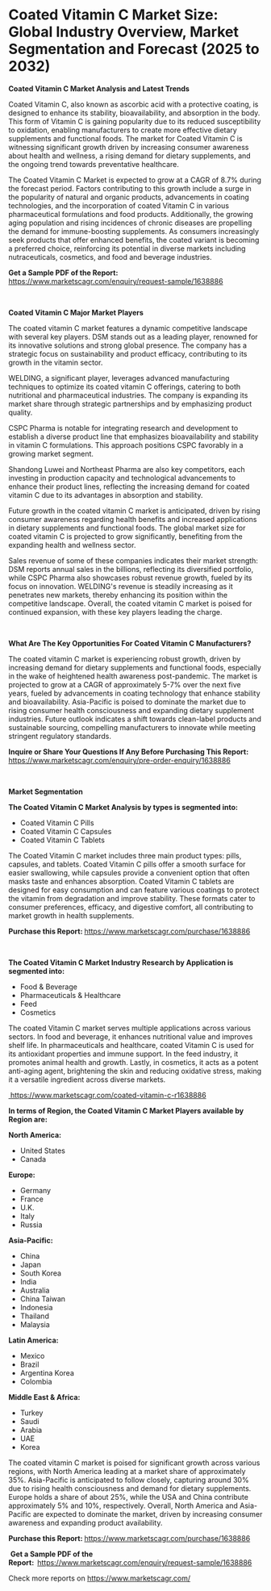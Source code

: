 <p><h1>Coated Vitamin C Market Size: Global Industry Overview, Market Segmentation and Forecast (2025 to 2032)</h1></p><p><strong>Coated Vitamin C Market Analysis and Latest Trends</strong></p>
<p><p>Coated Vitamin C, also known as ascorbic acid with a protective coating, is designed to enhance its stability, bioavailability, and absorption in the body. This form of Vitamin C is gaining popularity due to its reduced susceptibility to oxidation, enabling manufacturers to create more effective dietary supplements and functional foods. The market for Coated Vitamin C is witnessing significant growth driven by increasing consumer awareness about health and wellness, a rising demand for dietary supplements, and the ongoing trend towards preventative healthcare.</p><p>The Coated Vitamin C Market is expected to grow at a CAGR of 8.7% during the forecast period. Factors contributing to this growth include a surge in the popularity of natural and organic products, advancements in coating technologies, and the incorporation of coated Vitamin C in various pharmaceutical formulations and food products. Additionally, the growing aging population and rising incidences of chronic diseases are propelling the demand for immune-boosting supplements. As consumers increasingly seek products that offer enhanced benefits, the coated variant is becoming a preferred choice, reinforcing its potential in diverse markets including nutraceuticals, cosmetics, and food and beverage industries.</p></p>
<p><strong>Get a Sample PDF of the Report:&nbsp;</strong> <a href="https://www.marketscagr.com/enquiry/request-sample/1638886?utm_campaign=3501&utm_medium=2&utm_source=Github&utm_content=ia&utm_term=31032025&utm_id=coated-vitamin-c">https://www.marketscagr.com/enquiry/request-sample/1638886</a></p>
<p>&nbsp;</p>
<p><strong>Coated Vitamin C Major Market Players</strong></p>
<p><p>The coated vitamin C market features a dynamic competitive landscape with several key players. DSM stands out as a leading player, renowned for its innovative solutions and strong global presence. The company has a strategic focus on sustainability and product efficacy, contributing to its growth in the vitamin sector.</p><p>WELDING, a significant player, leverages advanced manufacturing techniques to optimize its coated vitamin C offerings, catering to both nutritional and pharmaceutical industries. The company is expanding its market share through strategic partnerships and by emphasizing product quality.</p><p>CSPC Pharma is notable for integrating research and development to establish a diverse product line that emphasizes bioavailability and stability in vitamin C formulations. This approach positions CSPC favorably in a growing market segment.</p><p>Shandong Luwei and Northeast Pharma are also key competitors, each investing in production capacity and technological advancements to enhance their product lines, reflecting the increasing demand for coated vitamin C due to its advantages in absorption and stability.</p><p>Future growth in the coated vitamin C market is anticipated, driven by rising consumer awareness regarding health benefits and increased applications in dietary supplements and functional foods. The global market size for coated vitamin C is projected to grow significantly, benefiting from the expanding health and wellness sector.</p><p>Sales revenue of some of these companies indicates their market strength: DSM reports annual sales in the billions, reflecting its diversified portfolio, while CSPC Pharma also showcases robust revenue growth, fueled by its focus on innovation. WELDING's revenue is steadily increasing as it penetrates new markets, thereby enhancing its position within the competitive landscape. Overall, the coated vitamin C market is poised for continued expansion, with these key players leading the charge.</p></p>
<p>&nbsp;</p>
<p><strong>What Are The Key Opportunities For Coated Vitamin C Manufacturers?</strong></p>
<p><p>The coated vitamin C market is experiencing robust growth, driven by increasing demand for dietary supplements and functional foods, especially in the wake of heightened health awareness post-pandemic. The market is projected to grow at a CAGR of approximately 5-7% over the next five years, fueled by advancements in coating technology that enhance stability and bioavailability. Asia-Pacific is poised to dominate the market due to rising consumer health consciousness and expanding dietary supplement industries. Future outlook indicates a shift towards clean-label products and sustainable sourcing, compelling manufacturers to innovate while meeting stringent regulatory standards.</p></p>
<p><strong>Inquire or Share Your Questions If Any Before Purchasing This Report:</strong> <a href="https://www.marketscagr.com/enquiry/pre-order-enquiry/1638886?utm_campaign=3501&utm_medium=2&utm_source=Github&utm_content=ia&utm_term=31032025&utm_id=coated-vitamin-c">https://www.marketscagr.com/enquiry/pre-order-enquiry/1638886</a></p>
<p>&nbsp;</p>
<p><strong>Market Segmentation</strong></p>
<p><strong>The Coated Vitamin C Market Analysis by types is segmented into:</strong></p>
<p><ul><li>Coated Vitamin C Pills</li><li>Coated Vitamin C Capsules</li><li>Coated Vitamin C Tablets</li></ul></p>
<p><p>The Coated Vitamin C market includes three main product types: pills, capsules, and tablets. Coated Vitamin C pills offer a smooth surface for easier swallowing, while capsules provide a convenient option that often masks taste and enhances absorption. Coated Vitamin C tablets are designed for easy consumption and can feature various coatings to protect the vitamin from degradation and improve stability. These formats cater to consumer preferences, efficacy, and digestive comfort, all contributing to market growth in health supplements.</p></p>
<p><strong>Purchase this Report:&nbsp;</strong><a href="https://www.marketscagr.com/purchase/1638886?utm_campaign=3501&utm_medium=2&utm_source=Github&utm_content=ia&utm_term=31032025&utm_id=coated-vitamin-c">https://www.marketscagr.com/purchase/1638886</a></p>
<p>&nbsp;</p>
<p><strong>The Coated Vitamin C Market Industry Research by Application is segmented into:</strong></p>
<p><ul><li>Food & Beverage</li><li>Pharmaceuticals & Healthcare</li><li>Feed</li><li>Cosmetics</li></ul></p>
<p><p>The coated Vitamin C market serves multiple applications across various sectors. In food and beverage, it enhances nutritional value and improves shelf life. In pharmaceuticals and healthcare, coated Vitamin C is used for its antioxidant properties and immune support. In the feed industry, it promotes animal health and growth. Lastly, in cosmetics, it acts as a potent anti-aging agent, brightening the skin and reducing oxidative stress, making it a versatile ingredient across diverse markets.</p></p>
<p><a href="https://www.marketscagr.com/coated-vitamin-c-r1638886?utm_campaign=3501&utm_medium=2&utm_source=Github&utm_content=ia&utm_term=31032025&utm_id=coated-vitamin-c">&nbsp;https://www.marketscagr.com/coated-vitamin-c-r1638886</a></p>
<p><strong>In terms of Region, the Coated Vitamin C Market Players available by Region are:</strong></p>
<p>
    <p> <strong> North America: </strong>
        <ul>
            <li>United States</li>
            <li>Canada</li>
        </ul>
        </p> 
    <p> <strong> Europe: </strong>
        <ul>
            <li>Germany</li>
            <li>France</li>
            <li>U.K.</li>
            <li>Italy</li>
            <li>Russia</li>
        </ul>
        </p> 
    <p> <strong> Asia-Pacific: </strong>
        <ul>
            <li>China</li>
            <li>Japan</li>
            <li>South Korea</li>
            <li>India</li>
            <li>Australia</li>
            <li>China Taiwan</li>
            <li>Indonesia</li>
            <li>Thailand</li>
            <li>Malaysia</li>
        </ul>
        </p> 
    <p> <strong> Latin America: </strong>
        <ul>
            <li>Mexico</li>
            <li>Brazil</li>
            <li>Argentina Korea</li>
            <li>Colombia</li>
        </ul>
        </p> 
    <p> <strong> Middle East & Africa: </strong>
        <ul>
            <li>Turkey</li>
            <li>Saudi</li>
            <li>Arabia</li>
            <li>UAE</li>
            <li>Korea</li>
        </ul>
    </p>
    </p>
<p><p>The coated vitamin C market is poised for significant growth across various regions, with North America leading at a market share of approximately 35%. Asia-Pacific is anticipated to follow closely, capturing around 30% due to rising health consciousness and demand for dietary supplements. Europe holds a share of about 25%, while the USA and China contribute approximately 5% and 10%, respectively. Overall, North America and Asia-Pacific are expected to dominate the market, driven by increasing consumer awareness and expanding product availability.</p></p>
<p><strong>Purchase this Report: </strong><a href="https://www.marketscagr.com/purchase/1638886?utm_campaign=3501&utm_medium=2&utm_source=Github&utm_content=ia&utm_term=31032025&utm_id=coated-vitamin-c">https://www.marketscagr.com/purchase/1638886</a></p>
<p>&nbsp;<strong>Get a Sample PDF of the Report:&nbsp;&nbsp;</strong><a href="https://www.marketscagr.com/enquiry/request-sample/1638886?utm_campaign=3501&utm_medium=2&utm_source=Github&utm_content=ia&utm_term=31032025&utm_id=coated-vitamin-c">https://www.marketscagr.com/enquiry/request-sample/1638886</a></p>
<p><strong></strong></p>
<p>Check more reports on <a href="https://www.marketscagr.com/?utm_campaign=3501&utm_medium=2&utm_source=Github&utm_content=ia&utm_term=31032025&utm_id=coated-vitamin-c">https://www.marketscagr.com/</a></p>